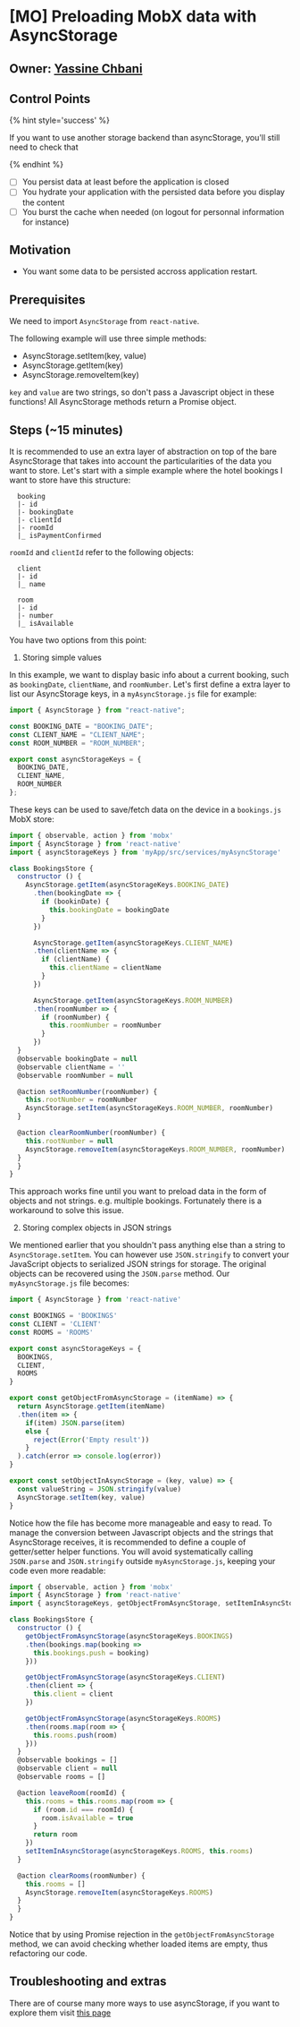 # [MO] Preloading MobX data with AsyncStorage

## Owner: [Yassine Chbani](https://github.com/yassinecc)

## Control Points

{% hint style='success' %}

If you want to use another storage backend than asyncStorage, you'll still need to check that

{% endhint %}

* [ ] You persist data at least before the application is closed
* [ ] You hydrate your application with the persisted data before you display the content
* [ ] You burst the cache when needed (on logout for personnal information for instance)

## Motivation

* You want some data to be persisted accross application restart.

## Prerequisites

We need to import `AsyncStorage` from `react-native`.

The following example will use three simple methods:

* AsyncStorage.setItem(key, value)
* AsyncStorage.getItem(key)
* AsyncStorage.removeItem(key)

`key` and `value` are two strings, so don't pass a Javascript object in these functions! All AsyncStorage methods return a Promise object.

## Steps (~15 minutes)

It is recommended to use an extra layer of abstraction on top of the bare AsyncStorage that takes into account the particularities of the data you want to store.
Let's start with a simple example where the hotel bookings I want to store have this structure:

```
  booking
  |- id
  |- bookingDate
  |- clientId
  |- roomId
  |_ isPaymentConfirmed
```

`roomId` and `clientId` refer to the following objects:

```
  client
  |- id
  |_ name
```

```
  room
  |- id
  |- number
  |_ isAvailable
```

You have two options from this point:

1.  Storing simple values

In this example, we want to display basic info about a current booking, such as `bookingDate`, `clientName`, and `roomNumber`. Let's first define a extra layer to list our AsyncStorage keys, in a `myAsyncStorage.js` file for example:

```jsx
import { AsyncStorage } from "react-native";

const BOOKING_DATE = "BOOKING_DATE";
const CLIENT_NAME = "CLIENT_NAME";
const ROOM_NUMBER = "ROOM_NUMBER";

export const asyncStorageKeys = {
  BOOKING_DATE,
  CLIENT_NAME,
  ROOM_NUMBER
};
```

These keys can be used to save/fetch data on the device in a `bookings.js` MobX store:

```jsx
import { observable, action } from 'mobx'
import { AsyncStorage } from 'react-native'
import { asyncStorageKeys } from 'myApp/src/services/myAsyncStorage'

class BookingsStore {
  constructor () {
    AsyncStorage.getItem(asyncStorageKeys.BOOKING_DATE)
      .then(bookingDate => {
        if (bookinDate) {
          this.bookingDate = bookingDate
        }
      })

      AsyncStorage.getItem(asyncStorageKeys.CLIENT_NAME)
      .then(clientName => {
        if (clientName) {
          this.clientName = clientName
        }
      })

      AsyncStorage.getItem(asyncStorageKeys.ROOM_NUMBER)
      .then(roomNumber => {
        if (roomNumber) {
          this.roomNumber = roomNumber
        }
      })
  }
  @observable bookingDate = null
  @observable clientName = ''
  @observable roomNumber = null

  @action setRoomNumber(roomNumber) {
    this.rootNumber = roomNumber
    AsyncStorage.setItem(asyncStorageKeys.ROOM_NUMBER, roomNumber)
  }

  @action clearRoomNumber(roomNumber) {
    this.rootNumber = null
    AsyncStorage.removeItem(asyncStorageKeys.ROOM_NUMBER, roomNumber)
  }
  }
}
```

This approach works fine until you want to preload data in the form of objects and not strings. e.g. multiple bookings. Fortunately there is a workaround to solve this issue.

2.  Storing complex objects in JSON strings

We mentioned earlier that you shouldn't pass anything else than a string to `AsyncStorage.setItem`. You can however use `JSON.stringify` to convert your JavaScript objects to serialized JSON strings for storage. The original objects can be recovered using the `JSON.parse` method. Our `myAsyncStorage.js` file becomes:

```jsx
import { AsyncStorage } from 'react-native'

const BOOKINGS = 'BOOKINGS'
const CLIENT = 'CLIENT'
const ROOMS = 'ROOMS'

export const asyncStorageKeys = {
  BOOKINGS,
  CLIENT,
  ROOMS
}

export const getObjectFromAsyncStorage = (itemName) => {
  return AsyncStorage.getItem(itemName)
  .then(item => {
    if(item) JSON.parse(item)
    else {
      reject(Error('Empty result'))
    }
  ).catch(error => console.log(error))
}

export const setObjectInAsyncStorage = (key, value) => {
  const valueString = JSON.stringify(value)
  AsyncStorage.setItem(key, value)
}
```

Notice how the file has become more manageable and easy to read. To manage the conversion between Javascript objects and the strings that AsyncStorage receives, it is recommended to define a couple of getter/setter helper functions. You will avoid systematically calling `JSON.parse` and `JSON.stringify` outside `myAsyncStorage.js`, keeping your code even more readable:

```jsx
import { observable, action } from 'mobx'
import { AsyncStorage } from 'react-native'
import { asyncStorageKeys, getObjectFromAsyncStorage, setItemInAsyncStorage } from 'myApp/src/services/myAsyncStorage'

class BookingsStore {
  constructor () {
    getObjectFromAsyncStorage(asyncStorageKeys.BOOKINGS)
    .then(bookings.map(booking =>
      this.bookings.push = booking)
    }))

    getObjectFromAsyncStorage(asyncStorageKeys.CLIENT)
    .then(client => {
      this.client = client
    })

    getObjectFromAsyncStorage(asyncStorageKeys.ROOMS)
    .then(rooms.map(room => {
      this.rooms.push(room)
    }))
  }
  @observable bookings = []
  @observable client = null
  @observable rooms = []

  @action leaveRoom(roomId) {
    this.rooms = this.rooms.map(room => {
      if (room.id === roomId) {
        room.isAvailable = true
      }
      return room
    })
    setItemInAsyncStorage(asyncStorageKeys.ROOMS, this.rooms)
  }

  @action clearRooms(roomNumber) {
    this.rooms = []
    AsyncStorage.removeItem(asyncStorageKeys.ROOMS)
  }
  }
}
```

Notice that by using Promise rejection in the `getObjectFromAsyncStorage` method, we can avoid checking whether loaded items are empty, thus refactoring our code.

## Troubleshooting and extras

There are of course many more ways to use asyncStorage, if you want to explore them visit [this page](https://facebook.github.io/react-native/docs/asyncstorage.html)
